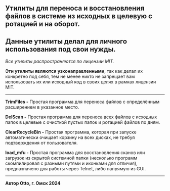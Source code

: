 ## Утилиты для переноса и восстановления файлов в системе из исходных в целевую с ротацией и на оборот.

## Данные утилиты делал для личного использования под свои нужды.

_Все утилиты распространяются по лицензии MIT._

**Эти утилиты являются** **узконаправленными**, так как делал их конкретно под себя, тем не менее никто не запрещает вам использовать их или исходный код в своих целях в рамках лицензии MIT.

---

**TrimFiles -** Простая программа для переноса файлов с определённым расширением в указанное место.

**DelScan -** Простая программа для переноса всех файлов с исходных папок в целевые с очисткой пустых папок и ротацией файлов по дням.

**ClearRecycleBin -** Простая программа, которая при запуске автоматически очищает корзину на всех дисках, не требуя подтверждения от пользователя.

**load\_mfu -** Простая программа для восстановления сканов или загрузок из скрытой системной папки (несколько программ скомпилировал с разными путями и иконками для отличия), предназначено для работы через Telnet, либо напрямую из GUI.

---

**Автор Otto, г. Омск 2024**